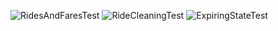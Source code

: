 ![RidesAndFaresTest](https://github.com/LomakinaAD/Data_Base_Course/assets/113554667/c18493e6-b218-4ebb-a3f8-51ae7b8b8042)
![RideCleaningTest](https://github.com/LomakinaAD/Data_Base_Course/assets/113554667/5b0e85db-c343-4d33-8199-88b2080afea6)
![ExpiringStateTest](https://github.com/LomakinaAD/Data_Base_Course/assets/113554667/f219a16b-17fe-40f9-a7ac-1b7be7830c54)
